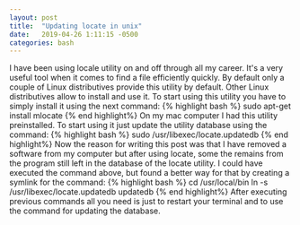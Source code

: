 ```yaml
---
layout: post
title:  "Updating locate in unix"
date:   2019-04-26 1:11:15 -0500
categories: bash
---
```

I have been using locale utility on and off through all my career. It's a very useful tool when it comes to find a file efficiently quickly. By default only a couple of Linux distributives provide this utility by default. Other Linux distributives allow to install and use it. To start using this utility you have to simply install it using the next command:
{% highlight bash %}
sudo apt-get install mlocate
{% end highlight%}
On my mac computer I had this utility preinstalled. To start using it just update the utility database using the command:
{% highlight bash %}
sudo /usr/libexec/locate.updatedb
{% end highlight%}
Now the reason for writing this post was that I have removed a software from my computer but after using locate, some the remains from the program still left in the database of the locate utility. I could have executed the command above, but found a better way for that by creating a symlink for the command:
{% highlight bash %}
cd /usr/local/bin
ln -s /usr/libexec/locate.updatedb updatedb
{% end highlight%}
After executing previous commands all you need is just to restart your terminal and to use the command for updating the database.
